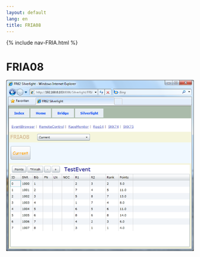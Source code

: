 ```yaml
---
layout: default
lang: en
title: FRIA08
---
```


{% include nav-FRIA.html %}

# FRIA08

![FRIA08 screenshot](../images/FRIA08.png)
